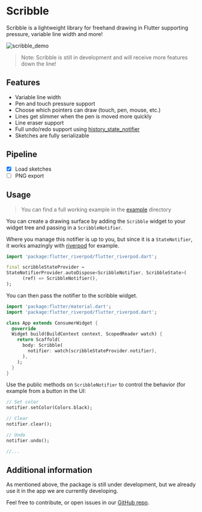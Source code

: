 # Scribble
Scribble is a lightweight library for freehand drawing in Flutter supporting pressure, variable line width and more!

![scribble_demo](./scribble_demo.gif)

> Note: Scribble is still in development and will receive more features down the line!

## Features

* Variable line width
* Pen and touch pressure support
* Choose which pointers can draw (touch, pen, mouse, etc.)
* Lines get slimmer when the pen is moved more quickly
* Line eraser support
* Full undo/redo support using [history_state_notifier](https://pub.dev/packages/history_state_notifier)
* Sketches are fully serializable

## Pipeline

* [X] Load sketches
* [ ] PNG export

## Usage

> You can find a full working example in the [example](./example) directory

You can create a drawing surface by adding the ``Scribble`` widget to your widget tree and passing in
a ``ScribbleNotifier``.

Where you manage this notifier is up to you, but since it is a ``StateNotifier``, it works amazingly
with [riverpod](https://pub.dev/packages/flutter_riverpod) for example.

```dart
import 'package:flutter_riverpod/flutter_riverpod.dart';

final scribbleStateProvider =
StateNotifierProvider.autoDispose<ScribbleNotifier, ScribbleState>(
      (ref) => ScribbleNotifier(),
);
```

You can then pass the notifier to the scribble widget.

```dart
import 'package:flutter/material.dart';
import 'package:flutter_riverpod/flutter_riverpod.dart';

class App extends ConsumerWidget {
  @override
  Widget build(BuildContext context, ScopedReader watch) {
    return Scaffold(
      body: Scribble(
        notifier: watch(scribbleStateProvider.notifier),
      ),
    );
  }
}
```

Use the public methods on ``ScribbleNotifier`` to control the behavior (for example from a button in the UI:

```dart
// Set color
notifier.setColor(Colors.black);

// Clear
notifier.clear();

// Undo
notifier.undo();

//... 
```

## Additional information

As mentioned above, the package is still under development, but we already use it in the app we are currently
developing.

Feel free to contribute, or open issues in our [GitHub repo](https://github.com/timcreatedit/scribble).